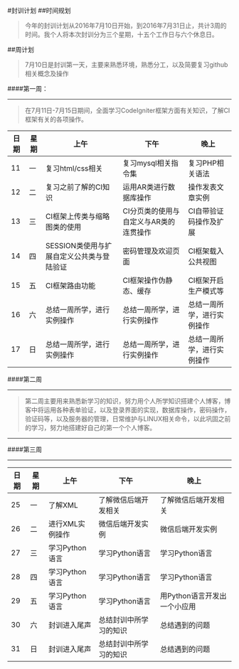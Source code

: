 #封训计划
##时间规划
>今年的封训计划从2016年7月10日开始，到2016年7月31日止，共计3周的时间。我个人将本次封训分为三个星期，十五个工作日与六个休息日。

##周计划
>7月10日是封训第一天，主要来熟悉环境，熟悉分工，以及简要复习github相关概念及操作

####第一周：
***
>在7月11日-7月15日期间，全面学习CodeIgniter框架方面有关知识，了解CI框架有关的各项操作。

日期|星期|上午|下午|晚上
----------|----------|-------|--------|--------
11|一|复习html/css相关|复习mysql相关指令集|复习PHP相关语法
12|二|复习之前了解的CI知识|运用AR类进行数据库操作|操作发表文章实例
13|三|CI框架上传类与缩略图类的使用|CI分页类的使用与自定义与AR类的连贯操作|CI自带验证码操作及扩展
14|四|SESSION类使用与扩展自定义公共类与登陆验证|密码管理及欢迎页面|CI框架载入公共视图
15|五|CI框架路由功能|CI框架操作伪静态、缓存|CI框架开启生产模式等
16|六|总结一周所学，进行实例操作|总结一周所学，进行实例操作|总结一周所学，进行实例操作
17|日|总结一周所学，进行实例操作|总结一周所学，进行实例操作|总结一周所学，进行实例操作

####第二周
***
>第二周主要用来熟悉新学习的知识，努力用个人所学知识搭建个人博客，博客中将运用各种表单验证，以及登录界面的实现，数据库操作，密码操作，验证码等，以及服务器的管理，日常维护与LINUX相关命令，以此巩固之前的学习，努力地搭建好自己的第一个个人博客。

***
####第三周
***
日期|星期|上午|下午|晚上
----------|----------|-------|--------|--------
25|一|了解XML|了解微信后端开发相关|了解微信后端开发相关
26|二|进行XML实例操作|微信后端开发实例|微信后端开发实例
27|三|学习Python语言|学习Python语言|学习Python语言
28|四|学习Python语言|学习Python语言|学习Python语言
29|五|学习Python语言|学习Python语言|用Python语言开发出一个小应用
30|六|封训进入尾声|总结封训中所学习的知识|总结遇到的问题
31|日|封训进入尾声|总结封训中所学习的知识|总结遇到的问题


